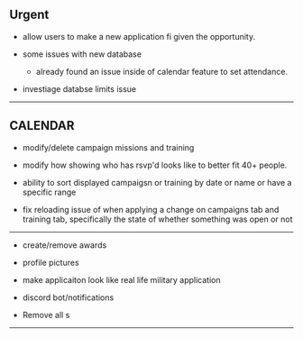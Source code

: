 <h2>Urgent</h2>

* allow users to make a new application fi given the opportunity.


* some issues with new database
  * already found an issue inside of calendar feature to set attendance.



* investiage databse limits issue


- - -
<h2>CALENDAR</h2>


* modify/delete campaign missions and training


* modify how showing who has rsvp'd looks like to better fit 40+ people.


* ability to sort displayed campaigsn or training by date or name or have a  specific range


* fix reloading issue of when applying a change on campaigns tab and training tab, specifically the state of whether something was open or not


----

* create/remove awards 


* profile pictures 


* make applicaiton look like real life military application


* discord bot/notifications


* Remove all s


---

